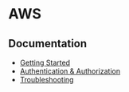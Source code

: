 # AWS

## Documentation

- [Getting Started](getting-started.md)
- [Authentication & Authorization](authentication-authorization.md)
- [Troubleshooting](troubleshooting.md)
